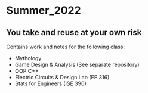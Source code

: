 # Summer_2022
## You take and reuse at your own risk
Contains work and notes for the following class: 
 - Mythology
 - Game Design & Analysis (See separate repository) 
 - OOP C++
 - Electric Circuits & Design Lab (EE 316)
 - Stats for Engineers (ISE 390)

